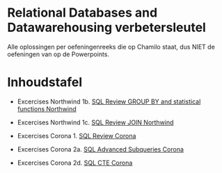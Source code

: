# Relational Databases and Datawarehousing verbetersleutel

Alle oplossingen per oefeningenreeks die op Chamilo staat, dus NIET de oefeningen van op de Powerpoints.

# Inhoudstafel

- Excercises Northwind 1b. [SQL Review GROUP BY and statistical functions Northwind](Excercises%20Northwind/SQL_Review_GROUP_BY_and_statistical_functions_Solutions.md)
- Excercises Northwind 1c. [SQL Review JOIN Northwind](Excercises%20Northwind/SQL_Review_JOIN_Solutions.md)

- Excercises Corona 1. [SQL Review Corona](Excercises%20Corona/SQL_Review_Corona.md)
- Excercises Corona 2a. [SQL Advanced Subqueries Corona](Excercises%20Corona/SQL_Advanced_Subqueries_Corona_Solutions.md)
- Excercises Corona 2d. [SQL CTE Corona](Excercises%20Corona/SQL_CTE_Exercises_Corona.md)
